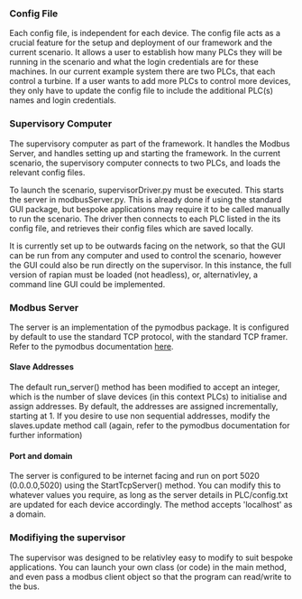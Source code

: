 ### Config File

Each config file, is independent for each device. The config file acts as a crucial feature for the setup and deployment of our framework and the current scenario. It allows a user to establish how many PLCs they will be running in the scenario and what the login credentials are for these machines. In our current example system there are two PLCs, that each control a turbine. If a user wants to add more PLCs to control more devices, they only have to update the config file to include the additional PLC(s) names and login credentials.


### Supervisory Computer

The supervisory computer as part of the framework. It handles the Modbus Server, and handles setting up and starting the framework. In the current scenario, the supervisory computer connects to two PLCs, and loads the relevant config files.

To launch the scenario, supervisorDriver.py must be executed. This starts the server in modbusServer.py. This is already done if using the standard GUI package, but bespoke applications may require it to be called manually to run the scenario. The driver then connects to each PLC listed in the its config file, and retrieves their config files which are saved locally. 

It is currently set up to be outwards facing on the network, so that the GUI can be run from any computer and used to control the scenario, however the GUI could also be run directly on the supervisor. In this instance, the full version of rapian must be loaded (not headless), or, alternativley, a command line GUI could be implemented. 

### Modbus Server

The server is an implementation of the pymodbus package. It is configured by default to use the standard TCP protocol, with the standard TCP framer. Refer to the pymodbus documentation [here](https://pymodbus.readthedocs.io/en/latest/source/example/synchronous_server.html). 

#### Slave Addresses

The default run_server() method has been modified to accept an integer, which is the number of slave devices (in this context PLCs) to initialise and assign addresses. By default, the addresses are assigned incrementally, starting at 1. If you desire to use non sequential addresses, modify the slaves.update method call (again, refer to the pymodbus documentation for further information)

#### Port and domain

The server is configured to be internet facing and run on port 5020 (0.0.0.0,5020) using the StartTcpServer() method. You can modify this to whatever values you require, as long as the server details in PLC/config.txt are updated for each device accordingly. The method accepts 'localhost' as a domain. 

### Modifiying the supervisor

The supervisor was designed to be relativley easy to modify to suit bespoke applications. You can launch your own class (or code) in the main method, and even pass a modbus client object so that the program can read/write to the bus. 
